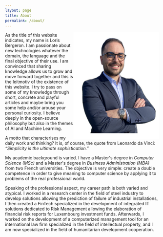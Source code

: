```yaml
---
layout: page
title: About
permalink: /about/
---
```


<img style="float: right;" src="/assets/pictures/profile.png" 
    alt="profile.png" width="280" height="350">

As the title of this website indicates, my name is Loris Bergeron. I am passionate about new technologies whatever the domain, the language and the final objective of their use. 
I am convinced that sharing knowledge allows us to grow and move forward together and this is the leitmotiv of the existence of this website. 
I try to pass on some of my knowledge through short, concrete and playful articles and maybe bring you some help and/or arouse your personal curiosity. I believe deeply in the open-source philosophy but also in the themes of AI and Machine Learning.

A motto that characterises my daily work and thinking? It is, of course, the quote from Leonardo da Vinci: *&#8220;Simplicity is the ultimate sophistication.&#8221;*

My academic background is varied. I have a Master's degree in *Computer Science (MSc)* and a Master's degree in *Business Administration (MBA)* from two French universities. The objective is very simple: create a double competence in order to give meaning to computer science by applying it to problems of the real professional world. 

Speaking of the professional aspect, my career path is both varied and atypical. I worked in a research center in the field of steel industry to develop solutions allowing the prediction of failure of industrial installations, I then created a FinTech specialized in the development of integrated IT solutions dedicated to Risk Management allowing the elaboration of financial risk reports for Luxembourg investment funds. 
Afterwards, I worked on the development of a computerized management tool for an international law firm specialized in the field of intellectual property, and I am now specialized in the field of humanitarian development cooperation.